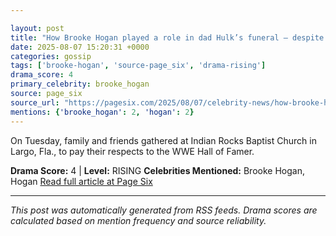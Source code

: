 ```yaml
---

layout: post
title: "How Brooke Hogan played a role in dad Hulk’s funeral — despite skipping event"
date: 2025-08-07 15:20:31 +0000
categories: gossip
tags: ['brooke-hogan', 'source-page_six', 'drama-rising']
drama_score: 4
primary_celebrity: brooke_hogan
source: page_six
source_url: "https://pagesix.com/2025/08/07/celebrity-news/how-brooke-hogan-played-a-role-in-dad-hulks-funeral-despite-skipping-event/"
mentions: {'brooke_hogan': 2, 'hogan': 2}
---
```


On Tuesday, family and friends gathered at Indian Rocks Baptist Church in Largo, Fla., to pay their respects to the WWE Hall of Famer.

**Drama Score:** 4 | **Level:** RISING **Celebrities Mentioned:** Brooke Hogan, Hogan [Read full article at Page Six](https://pagesix.com/2025/08/07/celebrity-news/how-brooke-hogan-played-a-role-in-dad-hulks-funeral-despite-skipping-event/)

---

*This post was automatically generated from RSS feeds. Drama scores are calculated based on mention frequency and source reliability.*